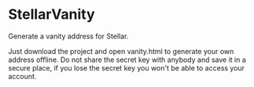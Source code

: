 # StellarVanity

Generate a vanity address for Stellar.

Just download the project and open vanity.html to generate your own address offline. Do not share the secret key with anybody and save it in a secure place, if you lose the secret key you won't be able to access your account.